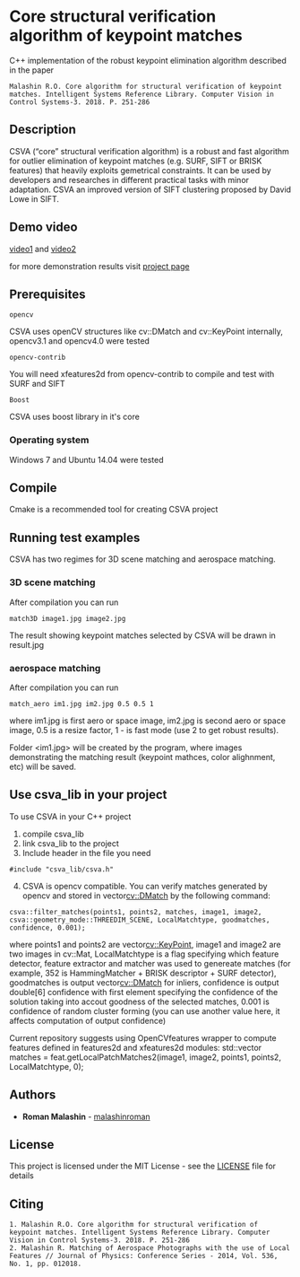 # Core structural verification algorithm of keypoint matches
C++ implementation of the robust keypoint elimination algorithm described in the paper

```
Malashin R.O. Core algorithm for structural verification of keypoint matches. Intelligent Systems Reference Library. Computer Vision in Control Systems-3. 2018. P. 251-286
```
## Description

CSVA (“core” structural verification algorithm) is a robust and fast algorithm for outlier elimination of keypoint matches (e.g. SURF, SIFT or BRISK features) that heavily exploits gemetrical constraints. It can be used by developers and researches in different practical tasks with minor adaptation. CSVA an improved version of SIFT clustering proposed by David Lowe in SIFT.

## Demo video

[video1](https://www.youtube.com/watch?v=ik6-zfD-ozk "Demo video") and [video2](https://www.youtube.com/watch?v=9miJET-FDbo)

for more demonstration results visit [project page](https://malashinroman.github.io/CSVA/)

## Prerequisites

```
opencv
```
CSVA uses openCV structures like cv::DMatch and cv::KeyPoint internally, opencv3.1 and opencv4.0 were tested

```
opencv-contrib
```
You will need xfeatures2d from opencv-contrib to compile and test with SURF and SIFT

```
Boost 
```
CSVA uses boost library in it's core

### Operating system
Windows 7 and Ubuntu 14.04 were tested

## Compile

Cmake is a recommended tool for creating CSVA project

## Running test examples

CSVA has two regimes for 3D scene matching and aerospace matching.

### 3D scene matching

After compilation you can run
```
match3D image1.jpg image2.jpg
```
The result showing keypoint matches selected by CSVA  will be drawn in result.jpg

### aerospace matching

After compilation you can run
```
match_aero im1.jpg im2.jpg 0.5 0.5 1
```
where im1.jpg is first aero or space image, im2.jpg is second aero or space image, 0.5 is a resize factor, 1 - is fast mode (use 2 to get robust results).

Folder <im1.jpg> will be created by the program, where images demonstrating the matching result (keypoint mathces, color alighnment, etc) will be saved.


## Use csva_lib in your project
To use CSVA in your C++ project 
1. compile csva_lib
2. link csva_lib to the project
3. Include header in the file you need
```
#include "csva_lib/csva.h"
```
4. CSVA is opencv compatible. You can verify matches generated by opencv and stored in vector<cv::DMatch> by the following command:
```
csva::filter_matches(points1, points2, matches, image1, image2, csva::geometry_mode::THREEDIM_SCENE, LocalMatchtype, goodmatches, confidence, 0.001);
```
where points1 and points2 are vector<cv::KeyPoint>, image1 and image2 are two images in cv::Mat, LocalMatchtype is a flag specifying which feature detector, feature extractor and matcher was used to genereate matches (for example, 352 is HammingMatcher + BRISK descriptor + SURF detector), goodmatches is output vector<cv::DMatch> for inliers, confidence is output double[6] confidence with first element specifying the confidence of the solution taking into accout goodness of the selected matches, 0.001 is confidence of random cluster forming (you can use another value here, it affects computation of output confidence)

Current repository suggests using OpenCVfeatures wrapper to compute features defined in features2d and xfeatures2d modules:
std::vector<DMatch> matches = feat.getLocalPatchMatches2(image1, image2, points1, points2, LocalMatchtype, 0);


## Authors

* **Roman Malashin** - [malashinroman](https://github.com/malashinroman)

## License

This project is licensed under the MIT License - see the [LICENSE](LICENSE) file for details

## Citing
```
1. Malashin R.O. Core algorithm for structural verification of keypoint matches. Intelligent Systems Reference Library. Computer Vision in Control Systems-3. 2018. P. 251-286
2. Malashin R. Matching of Aerospace Photographs with the use of Local Features // Journal of Physics: Conference Series - 2014, Vol. 536, No. 1, pp. 012018.
```

